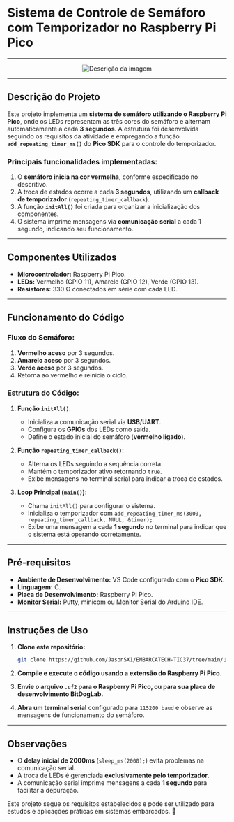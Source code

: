 # Sistema de Controle de Semáforo com Temporizador no Raspberry Pi Pico

---

<div align="center">
  <img src="https://github.com/user-attachments/assets/fa0bd604-8666-42d5-b1bf-a8696ccf7b4d" alt="Descrição da imagem">
</div>

---

## Descrição do Projeto

Este projeto implementa um **sistema de semáforo utilizando o Raspberry Pi Pico**, onde os LEDs representam as três cores do semáforo e alternam automaticamente a cada **3 segundos**. A estrutura foi desenvolvida seguindo os requisitos da atividade e empregando a função **`add_repeating_timer_ms()`** do **Pico SDK** para o controle do temporizador.

### **Principais funcionalidades implementadas:**

1. O **semáforo inicia na cor vermelha**, conforme especificado no descritivo.
2. A troca de estados ocorre a cada **3 segundos**, utilizando um **callback de temporizador** (`repeating_timer_callback`).
3. A função **`initAll()`** foi criada para organizar a inicialização dos componentes.
4. O sistema imprime mensagens via **comunicação serial** a cada 1 segundo, indicando seu funcionamento.

---

## Componentes Utilizados

- **Microcontrolador:** Raspberry Pi Pico.
- **LEDs:** Vermelho (GPIO 11), Amarelo (GPIO 12), Verde (GPIO 13).
- **Resistores:** 330 Ω conectados em série com cada LED.

---

## Funcionamento do Código

### **Fluxo do Semáforo:**
1. **Vermelho aceso** por 3 segundos.
2. **Amarelo aceso** por 3 segundos.
3. **Verde aceso** por 3 segundos.
4. Retorna ao vermelho e reinicia o ciclo.

### **Estrutura do Código:**

1. **Função `initAll()`**:
   - Inicializa a comunicação serial via **USB/UART**.
   - Configura os **GPIOs** dos LEDs como saída.
   - Define o estado inicial do semáforo (**vermelho ligado**).

2. **Função `repeating_timer_callback()`**:
   - Alterna os LEDs seguindo a sequência correta.
   - Mantém o temporizador ativo retornando `true`.
   - Exibe mensagens no terminal serial para indicar a troca de estados.

3. **Loop Principal (`main()`)**:
   - Chama `initAll()` para configurar o sistema.
   - Inicializa o temporizador com `add_repeating_timer_ms(3000, repeating_timer_callback, NULL, &timer);`
   - Exibe uma mensagem a cada **1 segundo** no terminal para indicar que o sistema está operando corretamente.

---

## Pré-requisitos

- **Ambiente de Desenvolvimento:** VS Code configurado com o **Pico SDK**.
- **Linguagem:** C.
- **Placa de Desenvolvimento:** Raspberry Pi Pico.
- **Monitor Serial:** Putty, minicom ou Monitor Serial do Arduino IDE.

---

## Instruções de Uso

1. **Clone este repositório:**
   ```bash
   git clone https://github.com/JasonSX1/EMBARCATECH-TIC37/tree/main/U4-T5-ClockTemp-Ativ1
   ```

2. **Compile e execute o código usando a extensão do Raspberry Pi Pico.**

3. **Envie o arquivo `.uf2` para o Raspberry Pi Pico, ou para sua placa de desenvolvimento BitDogLab.**

4. **Abra um terminal serial** configurado para `115200 baud` e observe as mensagens de funcionamento do semáforo.

---

## Observações

- O **delay inicial de 2000ms** (`sleep_ms(2000);`) evita problemas na comunicação serial.
- A troca de LEDs é gerenciada **exclusivamente pelo temporizador**.
- A comunicação serial imprime mensagens a cada **1 segundo** para facilitar a depuração.

Este projeto segue os requisitos estabelecidos e pode ser utilizado para estudos e aplicações práticas em sistemas embarcados. 🚦

